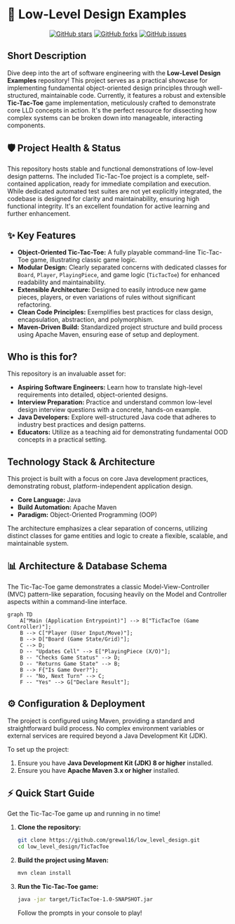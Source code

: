 # 🚀 Low-Level Design Examples

<p align="center">
    <a href="https://github.com/grewal16/low_level_design/stargazers"><img src="https://img.shields.io/github/stars/grewal16/low_level_design?style=for-the-badge" alt="GitHub stars"></a>
    <a href="https://github.com/grewal16/low_level_design/network/members"><img src="https://img.shields.io/github/forks/grewal16/low_level_design?style=for-the-badge" alt="GitHub forks"></a>
    <a href="https://github.com/grewal16/low_level_design/issues"><img src="https://img.shields.io/github/issues/grewal16/low_level_design?style=for-the-badge" alt="GitHub issues"></a>
</p>

## Short Description
Dive deep into the art of software engineering with the **Low-Level Design Examples** repository! This project serves as a practical showcase for implementing fundamental object-oriented design principles through well-structured, maintainable code. Currently, it features a robust and extensible **Tic-Tac-Toe** game implementation, meticulously crafted to demonstrate core LLD concepts in action. It's the perfect resource for dissecting how complex systems can be broken down into manageable, interacting components.

## 🛡️ Project Health & Status
This repository hosts stable and functional demonstrations of low-level design patterns. The included Tic-Tac-Toe project is a complete, self-contained application, ready for immediate compilation and execution. While dedicated automated test suites are not yet explicitly integrated, the codebase is designed for clarity and maintainability, ensuring high functional integrity. It's an excellent foundation for active learning and further enhancement.

## ✨ Key Features
*   **Object-Oriented Tic-Tac-Toe:** A fully playable command-line Tic-Tac-Toe game, illustrating classic game logic.
*   **Modular Design:** Clearly separated concerns with dedicated classes for `Board`, `Player`, `PlayingPiece`, and game logic (`TicTacToe`) for enhanced readability and maintainability.
*   **Extensible Architecture:** Designed to easily introduce new game pieces, players, or even variations of rules without significant refactoring.
*   **Clean Code Principles:** Exemplifies best practices for class design, encapsulation, abstraction, and polymorphism.
*   **Maven-Driven Build:** Standardized project structure and build process using Apache Maven, ensuring ease of setup and deployment.

## Who is this for?
This repository is an invaluable asset for:
*   **Aspiring Software Engineers:** Learn how to translate high-level requirements into detailed, object-oriented designs.
*   **Interview Preparation:** Practice and understand common low-level design interview questions with a concrete, hands-on example.
*   **Java Developers:** Explore well-structured Java code that adheres to industry best practices and design patterns.
*   **Educators:** Utilize as a teaching aid for demonstrating fundamental OOD concepts in a practical setting.

## Technology Stack & Architecture
This project is built with a focus on core Java development practices, demonstrating robust, platform-independent application design.
*   **Core Language:** Java
*   **Build Automation:** Apache Maven
*   **Paradigm:** Object-Oriented Programming (OOP)

The architecture emphasizes a clear separation of concerns, utilizing distinct classes for game entities and logic to create a flexible, scalable, and maintainable system.

## 📊 Architecture & Database Schema
The Tic-Tac-Toe game demonstrates a classic Model-View-Controller (MVC) pattern-like separation, focusing heavily on the Model and Controller aspects within a command-line interface.

```mermaid
graph TD
    A["Main (Application Entrypoint)"] --> B["TicTacToe (Game Controller)"];
    B --> C["Player (User Input/Move)"];
    B --> D["Board (Game State/Grid)"];
    C --> D;
    D -- "Updates Cell" --> E["PlayingPiece (X/O)"];
    B -- "Checks Game Status" --> D;
    D -- "Returns Game State" --> B;
    B --> F{"Is Game Over?"};
    F -- "No, Next Turn" --> C;
    F -- "Yes" --> G["Declare Result"];
```

## ⚙️ Configuration & Deployment
The project is configured using Maven, providing a standard and straightforward build process. No complex environment variables or external services are required beyond a Java Development Kit (JDK).

To set up the project:
1.  Ensure you have **Java Development Kit (JDK) 8 or higher** installed.
2.  Ensure you have **Apache Maven 3.x or higher** installed.

## ⚡ Quick Start Guide
Get the Tic-Tac-Toe game up and running in no time!

1.  **Clone the repository:**
    ```bash
    git clone https://github.com/grewal16/low_level_design.git
    cd low_level_design/TicTacToe
    ```
2.  **Build the project using Maven:**
    ```bash
    mvn clean install
    ```
3.  **Run the Tic-Tac-Toe game:**
    ```bash
    java -jar target/TicTacToe-1.0-SNAPSHOT.jar
    ```
    Follow the prompts in your console to play!